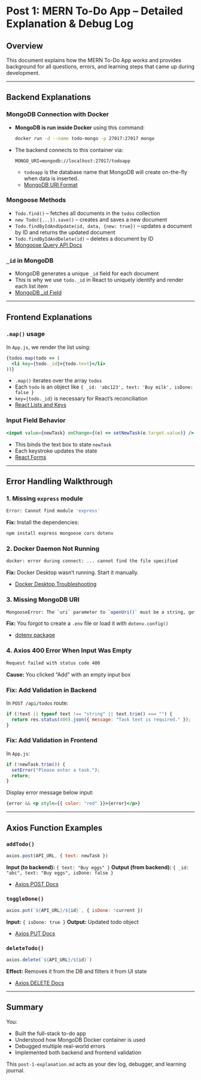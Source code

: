 # Post 1: MERN To-Do App – Detailed Explanation & Debug Log

## Overview

This document explains how the MERN To-Do App works and provides background for all questions, errors, and learning steps that came up during development.

---

## Backend Explanations

### MongoDB Connection with Docker

* **MongoDB is run inside Docker** using this command:

  ```bash
  docker run -d --name todo-mongo -p 27017:27017 mongo
  ```
* The backend connects to this container via:

  ```env
  MONGO_URI=mongodb://localhost:27017/todoapp
  ```

  * `todoapp` is the database name that MongoDB will create on-the-fly when data is inserted.
  * [MongoDB URI Format](https://www.mongodb.com/docs/manual/reference/connection-string/)

### Mongoose Methods

* `Todo.find()` – fetches all documents in the `todos` collection
* `new Todo({...}).save()` – creates and saves a new document
* `Todo.findByIdAndUpdate(id, data, {new: true})` – updates a document by ID and returns the updated document
* `Todo.findByIdAndDelete(id)` – deletes a document by ID
* [Mongoose Query API Docs](https://mongoosejs.com/docs/queries.html)

### `_id` in MongoDB

* MongoDB generates a unique `_id` field for each document
* This is why we use `todo._id` in React to uniquely identify and render each list item
* [MongoDB \_id Field](https://www.mongodb.com/docs/manual/core/document/#the-_id-field)

---

## Frontend Explanations

### `.map()` usage

In `App.js`, we render the list using:

```jsx
{todos.map(todo => (
  <li key={todo._id}>{todo.text}</li>
))}
```

* `.map()` iterates over the array `todos`
* Each `todo` is an object like `{ _id: 'abc123', text: 'Buy milk', isDone: false }`
* `key={todo._id}` is necessary for React’s reconciliation
* [React Lists and Keys](https://reactjs.org/docs/lists-and-keys.html)

### Input Field Behavior

```jsx
<input value={newTask} onChange={(e) => setNewTask(e.target.value)} />
```

* This binds the text box to state `newTask`
* Each keystroke updates the state
* [React Forms](https://reactjs.org/docs/forms.html)

---

## Error Handling Walkthrough

### 1. Missing `express` module

```bash
Error: Cannot find module 'express'
```

**Fix:** Install the dependencies:

```bash
npm install express mongoose cors dotenv
```

### 2. Docker Daemon Not Running

```bash
docker: error during connect: ... cannot find the file specified
```

**Fix:** Docker Desktop wasn’t running. Start it manually.

* [Docker Desktop Troubleshooting](https://docs.docker.com/desktop/troubleshoot/overview/)

### 3. Missing MongoDB URI

```bash
MongooseError: The `uri` parameter to `openUri()` must be a string, got "undefined"
```

**Fix:** You forgot to create a `.env` file or load it with `dotenv.config()`

* [dotenv package](https://www.npmjs.com/package/dotenv)

### 4. Axios 400 Error When Input Was Empty

```bash
Request failed with status code 400
```

**Cause:** You clicked “Add” with an empty input box

### Fix: Add Validation in Backend

In `POST /api/todos` route:

```js
if (!text || typeof text !== "string" || text.trim() === "") {
  return res.status(400).json({ message: "Task text is required." });
}
```

### Fix: Add Validation in Frontend

In `App.js`:

```js
if (!newTask.trim()) {
  setError("Please enter a task.");
  return;
}
```

Display error message below input:

```jsx
{error && <p style={{ color: "red" }}>{error}</p>}
```

---

## Axios Function Examples

### `addTodo()`

```js
axios.post(API_URL, { text: newTask })
```

**Input (to backend):** `{ text: "Buy eggs" }`
**Output (from backend):** `{ _id: "abc", text: "Buy eggs", isDone: false }`

* [Axios POST Docs](https://axios-http.com/docs/post_example)

### `toggleDone()`

```js
axios.put(`${API_URL}/${id}`, { isDone: !current })
```

**Input:** `{ isDone: true }`
**Output:** Updated todo object

* [Axios PUT Docs](https://axios-http.com/docs/req_config)

### `deleteTodo()`

```js
axios.delete(`${API_URL}/${id}`)
```

**Effect:** Removes it from the DB and filters it from UI state

* [Axios DELETE Docs](https://axios-http.com/docs/example)

---

## Summary

You:

* Built the full-stack to-do app
* Understood how MongoDB Docker container is used
* Debugged multiple real-world errors
* Implemented both backend and frontend validation

This `post-1-explanation.md` acts as your dev log, debugger, and learning journal.
